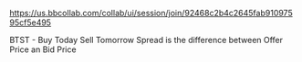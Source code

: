 https://us.bbcollab.com/collab/ui/session/join/92468c2b4c2645fab91097595cf5e495

BTST - Buy Today Sell Tomorrow
Spread is the difference between Offer Price an Bid Price

<!--stackedit_data:
eyJoaXN0b3J5IjpbLTEyMzA5MzM3M119
-->